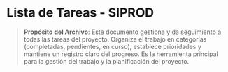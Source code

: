 # Lista de Tareas - SIPROD

> **Propósito del Archivo**: Este documento gestiona y da seguimiento a todas las tareas del proyecto. Organiza el trabajo en categorías (completadas, pendientes, en curso), establece prioridades y mantiene un registro claro del progreso. Es la herramienta principal para la gestión del trabajo y la planificación del proyecto.

